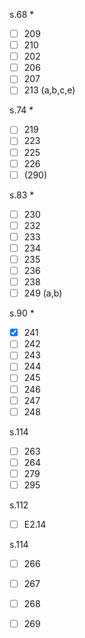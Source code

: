 s.68 *
- [ ] 209
- [ ] 210
- [ ] 202
- [ ] 206
- [ ] 207
- [ ] 213 (a,b,c,e)

s.74 *
- [ ] 219
- [ ] 223
- [ ] 225
- [ ] 226
- [ ] (290)

s.83 *
- [ ] 230
- [ ] 232
- [ ] 233
- [ ] 234
- [ ] 235
- [ ] 236
- [ ] 238
- [ ] 249 (a,b)

s.90 *
- [x] 241
- [ ] 242
- [ ] 243
- [ ] 244
- [ ] 245
- [ ] 246
- [ ] 247
- [ ] 248

s.114
- [ ] 263
- [ ] 264
- [ ] 279
- [ ] 295

s.112
- [ ] E2.14

s.114
- [ ] 266
- [ ] 267
- [ ] 268
- [ ] 269

